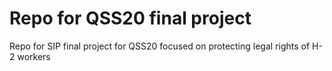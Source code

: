 # Repo for QSS20 final project
Repo for SIP final project for QSS20 focused on protecting legal rights of H-2 workers
